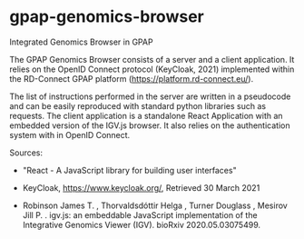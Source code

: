# gpap-genomics-browser
Integrated Genomics Browser in GPAP

The GPAP Genomics Browser consists of a server and a client application. It relies on the OpenID Connect protocol (KeyCloak, 2021) implemented within the RD-Connect GPAP platform (https://platform.rd-connect.eu/).

The list of instructions performed in the server are written in a pseudocode and can be easily reproduced with standard python libraries such as requests.
The client application is a standalone React Application with an embedded version of the IGV.js browser. It also relies on the authentication system with in OpenID Connect.


Sources:

- "React - A JavaScript library for building user interfaces"

- KeyCloak, https://www.keycloak.org/, Retrieved 30 March 2021

- Robinson James T. , Thorvaldsdóttir Helga , Turner Douglass , Mesirov Jill P. . igv.js: an embeddable JavaScript implementation of the Integrative Genomics Viewer (IGV). bioRxiv 2020.05.03075499.
